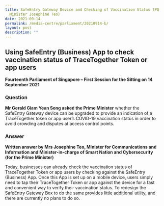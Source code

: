 ```yaml
---
title: SafeEntry Gateway Device and Checking of Vaccination Status (PQ Reply by
  Minister Josephine Teo)
date: 2021-09-14
permalink: /media-centre/parliament/20210914-b/
layout: post
description: ""
---
```

## Using SafeEntry (Business) App to check vaccination status of TraceTogether Token or app users 

**Fourteenth Parliament of Singapore – First Session for the Sitting on 14 September 2021**

### Question

**Mr Gerald Giam Yean Song asked the Prime Minister** whether the SafeEntry Gateway device can be upgraded to provide an indication of a TraceTogether token or app user’s COVID-19 vaccination status in order to avoid crowding and disputes at access control points.

### Answer

**Written answer by Mrs Josephine Teo, Minister for Communications and Information and Minister-in-charge of Smart Nation and Cybersecurity (for the Prime Minister)**

Today, businesses can already check the vaccination status of TraceTogether Token or app users by checking against the SafeEntry (Business) App. Once this App is set up on a mobile device, users simply need to tap their TraceTogether Token or app against the device for a fast and convenient way to verify their vaccination status. To redesign the SafeEntry Gateway Box to do the same provides little additional utility, and there are currently no plans to do so.